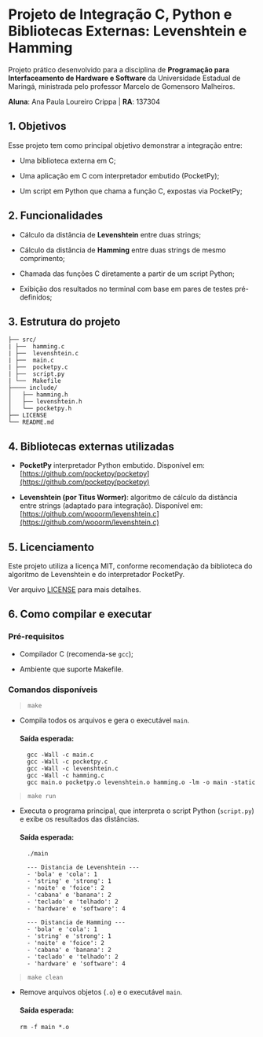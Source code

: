 # Projeto de Integração C, Python e Bibliotecas Externas: Levenshtein e Hamming

Projeto prático desenvolvido para a disciplina de **Programação para Interfaceamento de Hardware e Software** da Universidade Estadual de Maringá, ministrada pelo professor Marcelo de Gomensoro Malheiros.

**Aluna**: Ana Paula Loureiro Crippa | **RA**: 137304

## 1. Objetivos

Esse projeto tem como principal objetivo demonstrar a integração entre:

- Uma biblioteca externa em C;

- Uma aplicação em C com interpretador embutido (PocketPy);

- Um script em Python que chama a função C, expostas via PocketPy;

## 2. Funcionalidades

- Cálculo da distância de **Levenshtein** entre duas strings;

- Cálculo da distância de **Hamming** entre duas strings de mesmo comprimento;

- Chamada das funções C diretamente a partir de um script Python;

- Exibição dos resultados no terminal com base em pares de testes pré-definidos;

## 3. Estrutura do projeto

```
├── src/
| ├──  hamming.c
| ├──  levenshtein.c
| ├──  main.c
| ├──  pocketpy.c
| ├──  script.py
| └──  Makefile
├──── include/
│   ├── hamming.h
│   ├── levenshtein.h
│   └── pocketpy.h
├── LICENSE
└── README.md
```


## 4. Bibliotecas externas utilizadas

- **PocketPy** interpretador Python embutido. Disponível em: [https://github.com/pocketpy/pocketpy](https://github.com/pocketpy/pocketpy)

- **Levenshtein (por Titus Wormer)**: algoritmo de cálculo da distância entre strings (adaptado para integração). Disponível em: [https://github.com/wooorm/levenshtein.c](https://github.com/wooorm/levenshtein.c)

## 5. Licenciamento

Este projeto utiliza a licença MIT, conforme recomendação da biblioteca do algoritmo de Levenshtein e do interpretador PocketPy.

Ver arquivo [LICENSE](LICENSE) para mais detalhes.

## 6. Como compilar e executar

### Pré-requisitos

- Compilador C (recomenda-se `gcc`);

- Ambiente que suporte Makefile.

### Comandos disponíveis

> `make`  
- Compila todos os arquivos e gera o executável `main`.
    
    #### Saída esperada:
  ```
    gcc -Wall -c main.c
    gcc -Wall -c pocketpy.c
    gcc -Wall -c levenshtein.c
    gcc -Wall -c hamming.c
    gcc main.o pocketpy.o levenshtein.o hamming.o -lm -o main -static
  ```

> `make run`  
- Executa o programa principal, que interpreta o script Python (`script.py`) e exibe os resultados das distâncias.

    #### Saída esperada:
  ```
    ./main

    --- Distancia de Levenshtein ---
    - 'bola' e 'cola': 1
    - 'string' e 'strong': 1
    - 'noite' e 'foice': 2
    - 'cabana' e 'banana': 2
    - 'teclado' e 'telhado': 2
    - 'hardware' e 'software': 4

    --- Distancia de Hamming ---
    - 'bola' e 'cola': 1
    - 'string' e 'strong': 1
    - 'noite' e 'foice': 2
    - 'cabana' e 'banana': 2
    - 'teclado' e 'telhado': 2
    - 'hardware' e 'software': 4
  ```

> `make clean`  
- Remove arquivos objetos (`.o`) e o executável `main`.
    
    #### Saída esperada:
    ```
    rm -f main *.o
    ```